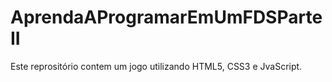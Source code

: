 # AprendaAProgramarEmUmFDSParteII
Este reprositório contem um jogo utilizando HTML5, CSS3 e JvaScript. 
